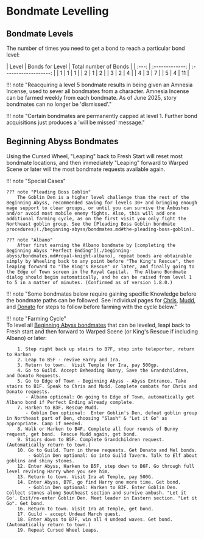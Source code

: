 # Bondmate Levelling

## Bondmate Levels

The number of times you need to get a bond to reach a particular bond level:

<div class="nosort-table nofilter-table" markdown>
| Level | Bonds for Level | Total number of Bonds |
| :---: | :-------------: | :-------------------: |
|  1    |  1              | 1                     |
|  2    |  1              | 2                     |
|  3    |  2              | 4                     |
|  4    |  3              | 7                     |
|  5    |  4              | 11                    |
</div>

!!! note "Reacquiring a level 5 bondmate results in being given an Amnesia Incense, used to sever all bondmates from a character.  Amnesia Incense can be farmed weekly from each bondmate.  As of June 2025, story bondmates can no longer be 'dismissed'."

!!! note "Certain bondmates are permanently capped at level 1. Further bond acquisitions just produces a 'will be missed' message."

## Beginning Abyss Bondmates

Using the Cursed Wheel, "Leaping" back to Fresh Start will reset most bondmate locations, and then immediately "Leaping" forward to Warped Scene or later will the most bondmate requests available again. 

!!! note "Special Cases"

    ??? note "Pleading Boss Goblin"
        The Goblin Den is a higher level challenge than the rest of the Beginning Abyss, recommended saving for levels 30+ and bringing enough mage support to clear groups, or until you can survive the Ambushes and/or avoid most mobile enemy fights. Also, this will add one additional farming cycle, as on the first visit you only fight the Northeast goblin group. See the [Pleading Boss Goblin bondmate procedures](./beginning-abyss/bondmates.md#the-pleading-boss-goblin).

    ??? note "Albano"
        After first earning the Albano bondmate by [completing the Beginning Abyss "Perfect Ending"](./beginning-abyss/bondmates.md#royal-knight-albano), repeat bonds are obtainable simply by Wheeling back to any point before "The King's Rescue", then leaping forward to "The King's Rescue" or later, and finally going to the Edge of Town screen in the Royal Capital.  The Albano Bondmate dialog should begin automatically, and he can be raised from level 1 to 5 in a matter of minutes. (Confirmed as of version 1.8.0.)

!!! note "Some bondmates below require gaining specific Knowledge before the bondmate paths can be followed. See individual  pages for [Chris](./beginning-abyss/bondmates.md#chris-the-considerate), [Mudd](./beginning-abyss/bondmates.md#mudd-the-eternal-novice), and [Donato](./beginning-abyss/bondmates.md#donato-the-king-of-debt) for steps to follow before farming with the cycle below."

!!! note "Farming Cycle"  
    To level all [Beginning Abyss bondmates](./beginning-abyss/bondmates.md) that can be leveled, leapi back to Fresh start and then forward to Warped Scene (or King's Rescue if including Albano) or later:  
    
        1. Step right back up stairs to B7F, step into teleporter, return to Harken  
        2. Leap to B5F - revive Harry and Ira.  
        3. Return to town.  Visit Temple for Ira, pay 500gp.  
        4. Go to Guild. Accept Beheading Bunny, Save the Grandchildren, and Donato Requests.  
        5. Go to Edge of Town - Beginning Abyss - Abyss Entrance. Take stairs to B1F. Speak to Chris and Mudd. Complete combats for Chris and Donato requests.  
           - Albano optional: On going to Edge of Town, automatically get Albano bond if Perfect Ending already complete.  
        7. Harken to B3F. Rescue Mudd.  
           - Goblin Den optional:  Enter Goblin's Den, defeat goblin group in Northeast part of Den, choosing "Slash" & "Let it Go" as appropriate. Camp if needed.  
        8. Walk or Harken to B4F. Complete all four rounds of Bunny request, get bond.  Rescue Mudd again, get bond.  
        9. Stairs down to B5F. Complete Grandchildren request. (Automatically return to town.)  
        10. Go to Guild. Turn in three requests. Get Donato and Mel bonds.  
            - Goblin Den optional: Go into Guild Tavern. Talk to Elf about goblins and shiny stones.  
        12. Enter Abyss, Harken to B5F, step down to B6F. Go through full level reviving Harry when you see him.  
        13. Return to town. Visit Ira at Temple, pay 500G.  
        14. Enter Abyss, B7F, go find Harry one more time. Get bond.  
            - Goblin Den optional: Harken to B3F. Enter Goblin Den. Collect stones along Southeast section and survive ambush. "Let it Go'. Exit/re-enter Goblin Den. Meet leader in Eastern section. "Let it Go". Get bond.  
        16. Return to town. Visit Ira at Temple, get bond.  
        17. Guild - accept Undead March quest.  
        18. Enter Abyss to B7F, win all 4 undead waves. Get bond. (Automatically return to town.)  
        19. Repeat Cursed Wheel Leaps.  
